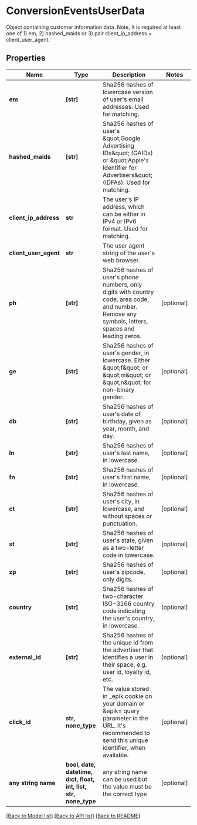 # ConversionEventsUserData

Object containing customer information data. Note, It is required at least one of 1) em, 2) hashed_maids or 3) pair client_ip_address + client_user_agent.

## Properties
Name | Type | Description | Notes
------------ | ------------- | ------------- | -------------
**em** | **[str]** | Sha256 hashes of lowercase version of user&#39;s email addresses. Used for matching. | 
**hashed_maids** | **[str]** | Sha256 hashes of user&#39;s \&quot;Google Advertising IDs\&quot; (GAIDs) or \&quot;Apple&#39;s Identifier for Advertisers\&quot; (IDFAs). Used for matching. | 
**client_ip_address** | **str** | The user&#39;s IP address, which can be either in IPv4 or IPv6 format. Used for matching. | 
**client_user_agent** | **str** | The user agent string of the user&#39;s web browser. | 
**ph** | **[str]** | Sha256 hashes of user&#39;s phone numbers, only digits with country code, area code, and number. Remove any symbols, letters, spaces and leading zeros. | [optional] 
**ge** | **[str]** | Sha256 hashes of user&#39;s gender, in lowercase. Either \&quot;f\&quot; or \&quot;m\&quot; or \&quot;n\&quot; for non-binary gender. | [optional] 
**db** | **[str]** | Sha256 hashes of user&#39;s date of birthday, given as year, month, and day. | [optional] 
**ln** | **[str]** | Sha256 hashes of user&#39;s last name, in lowercase. | [optional] 
**fn** | **[str]** | Sha256 hashes of user&#39;s first name, in lowercase. | [optional] 
**ct** | **[str]** | Sha256 hashes of user&#39;s city, in lowercase, and without spaces or punctuation. | [optional] 
**st** | **[str]** | Sha256 hashes of user&#39;s state, given as a two-letter code in lowercase. | [optional] 
**zp** | **[str]** | Sha256 hashes of user&#39;s zipcode, only digits. | [optional] 
**country** | **[str]** | Sha256 hashes of two-character ISO-3166 country code indicating the user&#39;s country, in lowercase. | [optional] 
**external_id** | **[str]** | Sha256 hashes of the unique id from the advertiser that identifies a user in their space, e.g. user id, loyalty id, etc. | [optional] 
**click_id** | **str, none_type** | The value stored in _epik cookie on your domain or &amp;epik&#x3D; query parameter in the URL. It&#39;s recommended to send this unique identifier, when available. | [optional] 
**any string name** | **bool, date, datetime, dict, float, int, list, str, none_type** | any string name can be used but the value must be the correct type | [optional]

[[Back to Model list]](../README.md#documentation-for-models) [[Back to API list]](../README.md#documentation-for-api-endpoints) [[Back to README]](../README.md)


